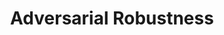 ---
index: 5
title: "Adversarial Robustness"
description: ""
lastUpdated: "2023-02-01"
part: "3-safety"
headings: []
authors: 
- Jesse Hoogland: https://jessehoogland.com
---